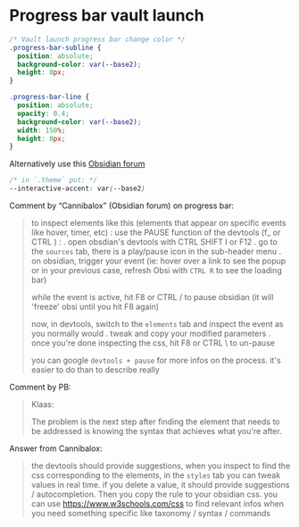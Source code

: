 # Progress bar vault launch
```css
/* Vault launch progress bar change color */
.progress-bar-subline {
  position: absolute;
  background-color: var(--base2);
  height: 8px;
}

.progress-bar-line {
  position: absolute;
  opacity: 0.4;
  background-color: var(--base2);
  width: 150%;
  height: 8px;
}
```

Alternatively use this [Obsidian forum](https://forum.obsidian.md/t/progress-bar/9092/3)
```css
/* in `.theme` put: */
--interactive-accent: var(--base2)
```

Comment by “Cannibalox” (Obsidian forum) on progress bar:

> to inspect elements like this (elements that appear on specific events like hover, timer, etc) : use the PAUSE function of the devtools (f_ or CTRL ) : . open obsdian's devtools with CTRL SHIFT I or F12 . go to the `sources` tab, there is a play/pause icon in the sub-header menu . on obsidian, trigger your event (ie: hover over a link to see the popup or in your previous case, refresh Obsi with `CTRL R` to see the loading bar)
>
> while the event is active, hit F8 or CTRL / to pause obsidian (it will 'freeze' obsi until you hit F8 again)
>
> now, in devtools, switch to the `elements` tab and inspect the event as you normally would . tweak and copy your modified parameters . once you're done inspecting the css, hit F8 or CTRL \ to un-pause
>
> you can google `devtools + pause` for more infos on the process. it's easier to do than to describe really

Comment by PB:

> Klaas:
>
> The problem is the next step after finding the element that needs to be addressed is knowing the syntax that achieves what you're after.

Answer from Cannibalox:

> the devtools should provide suggestions, when you inspect to find the css corresponding to the elements, in the `styles` tab you can tweak values in real time. if you delete a value, it should provide suggestions / autocompletion. Then you copy the rule to your obsidian css. you can use https://www.w3schools.com/css to find relevant infos when you need something specific like taxonomy / syntax / commands
